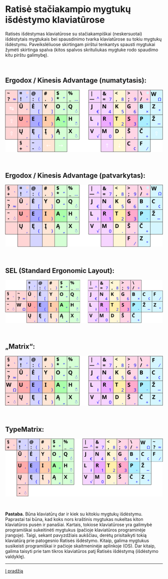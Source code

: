 # Ratisė stačiakampio mygtukų išdėstymo klaviatūrose

Ratisės išdėstymas klaviatūrose su stačiakampiškai (neskersuotai) išdėstytais mygtukais bei spausdinimo tvarka klaviatūrose su tokiu mygtukų išdėstymu. Paveikslėliuose skirtingam pirštui tenkantys spausti mygtukai žymėti skirtinga spalva (kitos spalvos skrituliukas mygtuke rodo spaudimo kitu pirštu galimybę).

<br>

## Ergodox / Kinesis Advantage (numatytasis):
![Ergodox/Kinesis numatytasis (svg)](images/kb-lt-ratise-kinesis-ergodox.svg)

<br>

## Ergodox / Kinesis Advantage (patvarkytas):
![Ergodox/Kinesis patvarkytas (svg)](images/kb-lt-ratise-kinesis-ergodox-patvarkytas.svg)

<br>

## SEL (Standard Ergonomic Layout):
![SEL (svg)](images/kb-lt-ratise-sel.svg)

<br>

## „Matrix“:
![Matrix (svg)](images/kb-lt-ratise-matrix.svg)

<br>

## TypeMatrix:
![TypeMatrix (svg)](images/kb-lt-ratise-typematrix.svg)

<br>

__Pastaba.__ Būna klaviatūrų dar ir kiek su kitokiu mygtukų išdėstymu. Paprastai tai būna, kad koks nors kraštinis mygtukas nukeltas kiton klaviatūros pusėn ir panašiai. Kartais, tokiose klaviatūrose yra galimybė programiškai sukeitinėti mygtukus (pačioje klaviatūros programinėje įrangoje). Taigi, sekant pavyzdžiais aukščiau, derėtų prisitaikyti tokią klaviatūrą prie patogesnio Ratisės išdėstymo. Kitaip, galima mygtukus susikeisti programiškai ir pačioje skaitmeninėje aplinkoje (OS). Dar kitaip, galima taisyti prie tam tikros klaviatūros patį Ratisės išdėstymą (išdėstymo valdyklę).


-----------------------------------------

[Į pradžią](../README.md)
